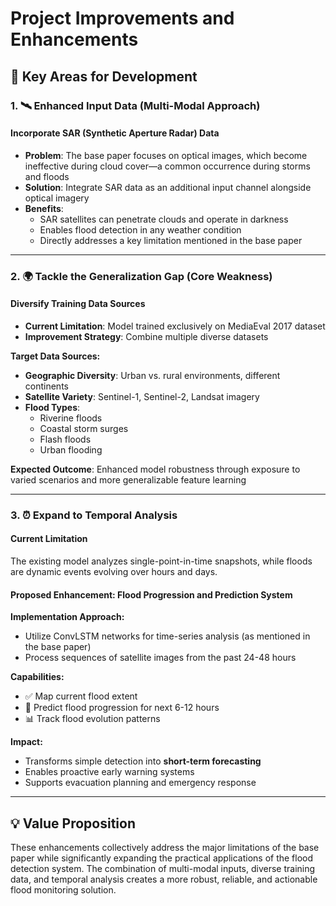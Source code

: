 # Project Improvements and Enhancements

## 🎯 Key Areas for Development

### 1. 🛰️ Enhanced Input Data (Multi-Modal Approach)

#### Incorporate SAR (Synthetic Aperture Radar) Data

- **Problem**: The base paper focuses on optical images, which become ineffective during cloud cover—a common occurrence during storms and floods
- **Solution**: Integrate SAR data as an additional input channel alongside optical imagery
- **Benefits**:
  - SAR satellites can penetrate clouds and operate in darkness
  - Enables flood detection in any weather condition
  - Directly addresses a key limitation mentioned in the base paper

---

### 2. 🌍 Tackle the Generalization Gap (Core Weakness)

#### Diversify Training Data Sources

- **Current Limitation**: Model trained exclusively on MediaEval 2017 dataset
- **Improvement Strategy**: Combine multiple diverse datasets

**Target Data Sources:**

- **Geographic Diversity**: Urban vs. rural environments, different continents
- **Satellite Variety**: Sentinel-1, Sentinel-2, Landsat imagery
- **Flood Types**:
  - Riverine floods
  - Coastal storm surges
  - Flash floods
  - Urban flooding

**Expected Outcome**: Enhanced model robustness through exposure to varied scenarios and more generalizable feature learning

---

### 3. ⏰ Expand to Temporal Analysis

#### Current Limitation

The existing model analyzes single-point-in-time snapshots, while floods are dynamic events evolving over hours and days.

#### Proposed Enhancement: Flood Progression and Prediction System

**Implementation Approach:**

- Utilize ConvLSTM networks for time-series analysis (as mentioned in the base paper)
- Process sequences of satellite images from the past 24-48 hours

**Capabilities:**

- ✅ Map current flood extent
- 🔮 Predict flood progression for next 6-12 hours
- 📊 Track flood evolution patterns

**Impact:**

- Transforms simple detection into **short-term forecasting**
- Enables proactive early warning systems
- Supports evacuation planning and emergency response

---

## 💡 Value Proposition

These enhancements collectively address the major limitations of the base paper while significantly expanding the practical applications of the flood detection system. The combination of multi-modal inputs, diverse training data, and temporal analysis creates a more robust, reliable, and actionable flood monitoring solution.
